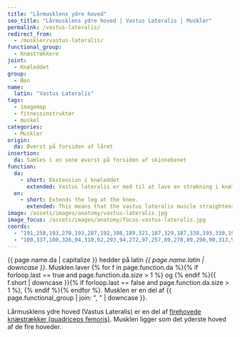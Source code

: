```yaml
---
title: "Lårmusklens ydre hoved"
seo_title: "Lårmusklens ydre hoved | Vastus Lateralis | Muskler"
permalink: /vastus-lateralis/
redirect_from:
  - /muskler/vastus-lateralis/
functional_group:
  - Knæstrækkere
joint:
  - Knæleddet
group:
  - Ben
name:
  latin: "Vastus Lateralis"
tags:
  - imagemap
  - fitnessinstruktør
  - muskel
categories:
  - Muskler
origin:
  da: Øverst på forsiden af låret
insertion:
  da: Samles i en sene øverst på forsiden af skinnebenet
function:
  da:
    - short: Ekstension i knæleddet
      extended: Vastus lateralis er med til at lave en strækning i knæleddet.
  en:
    - short: Extends the leg at the knee.
      extended: This means that the vastus lateralis muscle straightens the leg at the knee joint such that there is an increase in the angle between the lower leg and the upper leg.
image: /assets/images/anatomy/vastus-lateralis.jpg
image_focus: /assets/images/anatomy/focus-vastus-lateralis.jpg
coords:
  - "191,258,193,270,193,287,192,308,189,321,187,329,187,338,193,339,195,327,197,290,196,272"
  - "100,337,100,326,94,310,92,293,94,272,97,257,89,278,89,290,90,313,95,338"
---
```


{{ page.name.da | capitalize }} hedder på latin *{{ page.name.latin | downcase }}*. Musklen laver {% for f in page.function.da %}{% if forloop.last == true and page.function.da.size > 1 %} og {% endif %}{{ f.short | downcase  }}{% if forloop.last == false and page.function.da.size > 1 %}, {% endif %}{% endfor %}. Musklen er en del af {{ page.functional_group | join: ", " | downcase }}.

Lårmusklens ydre hoved (Vastus Lateralis) er en del af [firehovede knæstrækker (quadriceps femoris)](/quadriceps-femoris/). Musklen ligger som det yderste hoved af de fire hoveder.
